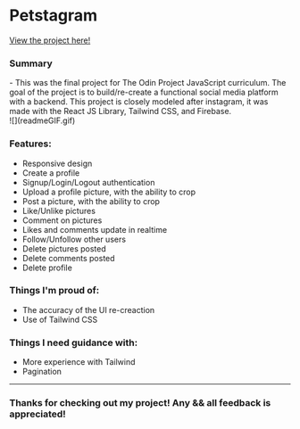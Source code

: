 # Petstagram 

<a href="https://kfig21.github.io/instagram_clone/" target="_blank" rel="noopener noreferrer">View the project here!</a>

<h3>Summary</h3>
- This was the final project for The Odin Project JavaScript curriculum. The goal of the project is to build/re-create a functional social media platform with a backend. This project is closely modeled after instagram, it was made with the React JS Library, Tailwind CSS, and Firebase.
<br/>
![](readmeGIF.gif)

 <h3>Features:</h3>
 <ul>
  <li>Responsive design</li>
  <li>Create a profile</li>
  <li>Signup/Login/Logout authentication</li>
  <li>Upload a profile picture, with the ability to crop</li>
  <li>Post a picture, with the ability to crop</li>
  <li>Like/Unlike pictures</li>
  <li>Comment on pictures</li>
  <li>Likes and comments update in realtime</li>
  <li>Follow/Unfollow other users</li>
  <li>Delete pictures posted</li>
  <li>Delete comments posted</li>
  <li>Delete profile</li>
 </ul>

<h3> Things I'm proud of: </h3>

<ul>
 <li>The accuracy of the UI re-creaction</li>
 <li>Use of Tailwind CSS</li>
</ul>

<h3> Things I need guidance with: </h3>

- More experience with Tailwind
- Pagination

-----------------------------

<h3>Thanks for checking out my project! Any && all feedback is appreciated!</h3>
